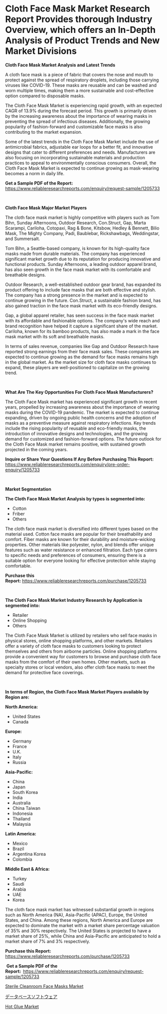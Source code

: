 <p><h1>Cloth Face Mask Market Research Report Provides thorough Industry Overview, which offers an In-Depth Analysis of Product Trends and New Market Divisions</h1></p><p><strong>Cloth Face Mask Market Analysis and Latest Trends</strong></p>
<p><p>A cloth face mask is a piece of fabric that covers the nose and mouth to protect against the spread of respiratory droplets, including those carrying viruses like COVID-19. These masks are reusable and can be washed and worn multiple times, making them a more sustainable and cost-effective option compared to disposable masks.</p><p>The Cloth Face Mask Market is experiencing rapid growth, with an expected CAGR of 13.9% during the forecast period. This growth is primarily driven by the increasing awareness about the importance of wearing masks in preventing the spread of infectious diseases. Additionally, the growing popularity of fashion-forward and customizable face masks is also contributing to the market expansion.</p><p>Some of the latest trends in the Cloth Face Mask Market include the use of antimicrobial fabrics, adjustable ear loops for a better fit, and innovative designs that cater to different preferences and needs. Manufacturers are also focusing on incorporating sustainable materials and production practices to appeal to environmentally conscious consumers. Overall, the Cloth Face Mask Market is expected to continue growing as mask-wearing becomes a norm in daily life.</p></p>
<p><strong>Get a Sample PDF of the Report:&nbsp;</strong> <a href="https://www.reliableresearchreports.com/enquiry/request-sample/1205733">https://www.reliableresearchreports.com/enquiry/request-sample/1205733</a></p>
<p>&nbsp;</p>
<p><strong>Cloth Face Mask Major Market Players</strong></p>
<p><p>The cloth face mask market is highly competitive with players such as Tom Bihn, Sunday Afternoons, Outdoor Research, Con.Struct, Gap, Marta Scarampi, Cariloha, Cotopaxi, Rag & Bone, Kitsbow, Hedley & Bennett, Bilio Mask, The Mighty Company, Padi, Baublebar, Rickshawbags, Weddingstar, and Summersalt.</p><p>Tom Bihn, a Seattle-based company, is known for its high-quality face masks made from durable materials. The company has experienced significant market growth due to its reputation for producing innovative and functional products. Sunday Afternoons, a leading outdoor apparel brand, has also seen growth in the face mask market with its comfortable and breathable designs.</p><p>Outdoor Research, a well-established outdoor gear brand, has expanded its product offering to include face masks that are both effective and stylish. The company has a strong presence in the market and is expected to continue growing in the future. Con.Struct, a sustainable fashion brand, has also gained traction in the face mask market with its eco-friendly designs.</p><p>Gap, a global apparel retailer, has seen success in the face mask market with its affordable and fashionable options. The company's wide reach and brand recognition have helped it capture a significant share of the market. Cariloha, known for its bamboo products, has also made a mark in the face mask market with its soft and breathable masks.</p><p>In terms of sales revenue, companies like Gap and Outdoor Research have reported strong earnings from their face mask sales. These companies are expected to continue growing as the demand for face masks remains high in the global market. As the market size for cloth face masks continues to expand, these players are well-positioned to capitalize on the growing trend.</p></p>
<p>&nbsp;</p>
<p><strong>What Are The Key Opportunities For Cloth Face Mask Manufacturers?</strong></p>
<p><p>The Cloth Face Mask market has experienced significant growth in recent years, propelled by increasing awareness about the importance of wearing masks during the COVID-19 pandemic. The market is expected to continue expanding, driven by ongoing public health concerns and the adoption of masks as a preventive measure against respiratory infections. Key trends include the rising popularity of reusable and eco-friendly masks, the introduction of innovative designs and technologies, and the growing demand for customized and fashion-forward options. The future outlook for the Cloth Face Mask market remains positive, with sustained growth projected in the coming years.</p></p>
<p><strong>Inquire or Share Your Questions If Any Before Purchasing This Report:</strong> <a href="https://www.reliableresearchreports.com/enquiry/pre-order-enquiry/1205733">https://www.reliableresearchreports.com/enquiry/pre-order-enquiry/1205733</a></p>
<p>&nbsp;</p>
<p><strong>Market Segmentation</strong></p>
<p><strong>The Cloth Face Mask Market Analysis by types is segmented into:</strong></p>
<p><ul><li>Cotton</li><li>Friber</li><li>Others</li></ul></p>
<p><p>The cloth face mask market is diversified into different types based on the material used. Cotton face masks are popular for their breathability and comfort. Fiber masks are known for their durability and moisture-wicking properties. Other materials like polyester, nylon, and blends offer unique features such as water resistance or enhanced filtration. Each type caters to specific needs and preferences of consumers, ensuring there is a suitable option for everyone looking for effective protection while staying comfortable.</p></p>
<p><strong>Purchase this Report:&nbsp;</strong><a href="https://www.reliableresearchreports.com/purchase/1205733">https://www.reliableresearchreports.com/purchase/1205733</a></p>
<p>&nbsp;</p>
<p><strong>The Cloth Face Mask Market Industry Research by Application is segmented into:</strong></p>
<p><ul><li>Retailer</li><li>Online Shopping</li><li>Others</li></ul></p>
<p><p>The Cloth Face Mask Market is utilized by retailers who sell face masks in physical stores, online shopping platforms, and other markets. Retailers offer a variety of cloth face masks to customers looking to protect themselves and others from airborne particles. Online shopping platforms provide a convenient way for customers to browse and purchase cloth face masks from the comfort of their own homes. Other markets, such as specialty stores or local vendors, also offer cloth face masks to meet the demand for protective face coverings.</p></p>
<p>&nbsp;</p>
<p><strong>In terms of Region, the Cloth Face Mask Market Players available by Region are:</strong></p>
<p>
    <p> <strong> North America: </strong>
        <ul>
            <li>United States</li>
            <li>Canada</li>
        </ul>
        </p> 
    <p> <strong> Europe: </strong>
        <ul>
            <li>Germany</li>
            <li>France</li>
            <li>U.K.</li>
            <li>Italy</li>
            <li>Russia</li>
        </ul>
        </p> 
    <p> <strong> Asia-Pacific: </strong>
        <ul>
            <li>China</li>
            <li>Japan</li>
            <li>South Korea</li>
            <li>India</li>
            <li>Australia</li>
            <li>China Taiwan</li>
            <li>Indonesia</li>
            <li>Thailand</li>
            <li>Malaysia</li>
        </ul>
        </p> 
    <p> <strong> Latin America: </strong>
        <ul>
            <li>Mexico</li>
            <li>Brazil</li>
            <li>Argentina Korea</li>
            <li>Colombia</li>
        </ul>
        </p> 
    <p> <strong> Middle East & Africa: </strong>
        <ul>
            <li>Turkey</li>
            <li>Saudi</li>
            <li>Arabia</li>
            <li>UAE</li>
            <li>Korea</li>
        </ul>
    </p>
    </p>
<p><p>The cloth face mask market has witnessed substantial growth in regions such as North America (NA), Asia-Pacific (APAC), Europe, the United States, and China. Among these regions, North America and Europe are expected to dominate the market with a market share percentage valuation of 35% and 30% respectively. The United States is projected to have a market share of 25%, while China and Asia-Pacific are anticipated to hold a market share of 7% and 3% respectively.</p></p>
<p><strong>Purchase this Report: </strong><a href="https://www.reliableresearchreports.com/purchase/1205733">https://www.reliableresearchreports.com/purchase/1205733</a></p>
<p>&nbsp;<strong>Get a Sample PDF of the Report:&nbsp;&nbsp;</strong><a href="https://www.reliableresearchreports.com/enquiry/request-sample/1205733">https://www.reliableresearchreports.com/enquiry/request-sample/1205733</a></p>
<p><strong></strong></p>
<p><p><a href="https://github.com/BryceTownsendr/Market-Research-Report-List-4/blob/main/sterile-cleanroom-face-masks-market.md">Sterile Cleanroom Face Masks Market</a></p><p><a href="https://github.com/ksxzwxabcuynh011/Market-Research-Report-List-1/blob/main/90091047589.md">データベースソフトウェア</a></p><p><a href="https://invited-way-688.notion.site/Global-Hot-Glue-Market-Size-and-Market-Trends-Insights-and-Projections-from-2024-to-2031-c4fd089bbf3942a8bfcad6dd3cbe8efe">Hot Glue Market</a></p></p>